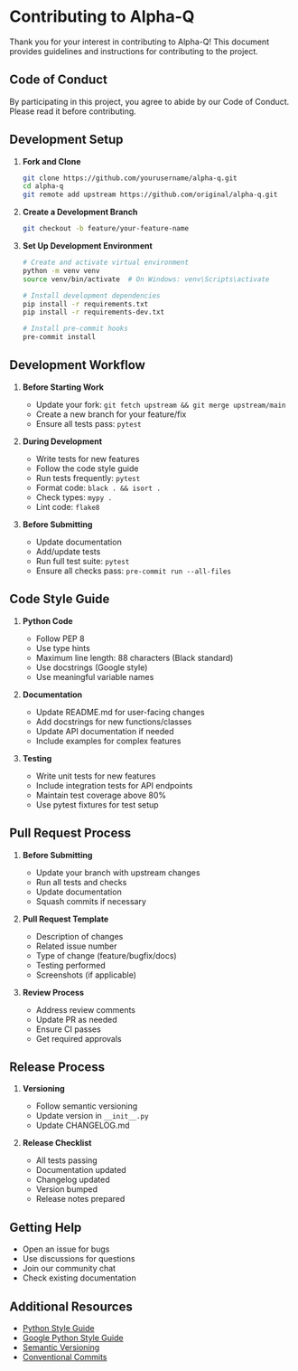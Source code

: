 # Contributing to Alpha-Q

Thank you for your interest in contributing to Alpha-Q! This document provides guidelines and instructions for contributing to the project.

## Code of Conduct

By participating in this project, you agree to abide by our Code of Conduct. Please read it before contributing.

## Development Setup

1. **Fork and Clone**
   ```bash
   git clone https://github.com/yourusername/alpha-q.git
   cd alpha-q
   git remote add upstream https://github.com/original/alpha-q.git
   ```

2. **Create a Development Branch**
   ```bash
   git checkout -b feature/your-feature-name
   ```

3. **Set Up Development Environment**
   ```bash
   # Create and activate virtual environment
   python -m venv venv
   source venv/bin/activate  # On Windows: venv\Scripts\activate
   
   # Install development dependencies
   pip install -r requirements.txt
   pip install -r requirements-dev.txt
   
   # Install pre-commit hooks
   pre-commit install
   ```

## Development Workflow

1. **Before Starting Work**
   - Update your fork: `git fetch upstream && git merge upstream/main`
   - Create a new branch for your feature/fix
   - Ensure all tests pass: `pytest`

2. **During Development**
   - Write tests for new features
   - Follow the code style guide
   - Run tests frequently: `pytest`
   - Format code: `black . && isort .`
   - Check types: `mypy .`
   - Lint code: `flake8`

3. **Before Submitting**
   - Update documentation
   - Add/update tests
   - Run full test suite: `pytest`
   - Ensure all checks pass: `pre-commit run --all-files`

## Code Style Guide

1. **Python Code**
   - Follow PEP 8
   - Use type hints
   - Maximum line length: 88 characters (Black standard)
   - Use docstrings (Google style)
   - Use meaningful variable names

2. **Documentation**
   - Update README.md for user-facing changes
   - Add docstrings for new functions/classes
   - Update API documentation if needed
   - Include examples for complex features

3. **Testing**
   - Write unit tests for new features
   - Include integration tests for API endpoints
   - Maintain test coverage above 80%
   - Use pytest fixtures for test setup

## Pull Request Process

1. **Before Submitting**
   - Update your branch with upstream changes
   - Run all tests and checks
   - Update documentation
   - Squash commits if necessary

2. **Pull Request Template**
   - Description of changes
   - Related issue number
   - Type of change (feature/bugfix/docs)
   - Testing performed
   - Screenshots (if applicable)

3. **Review Process**
   - Address review comments
   - Update PR as needed
   - Ensure CI passes
   - Get required approvals

## Release Process

1. **Versioning**
   - Follow semantic versioning
   - Update version in `__init__.py`
   - Update CHANGELOG.md

2. **Release Checklist**
   - All tests passing
   - Documentation updated
   - Changelog updated
   - Version bumped
   - Release notes prepared

## Getting Help

- Open an issue for bugs
- Use discussions for questions
- Join our community chat
- Check existing documentation

## Additional Resources

- [Python Style Guide](https://www.python.org/dev/peps/pep-0008/)
- [Google Python Style Guide](https://google.github.io/styleguide/pyguide.html)
- [Semantic Versioning](https://semver.org/)
- [Conventional Commits](https://www.conventionalcommits.org/) 